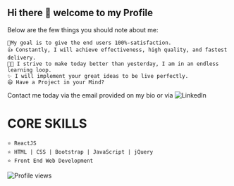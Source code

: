 ## Hi there 👋 welcome to my Profile
Below are the few things you should note about me:

    🚀My goal is to give the end users 100%-satisfaction.
    👍 Constantly, I will achieve effectiveness, high quality, and fastest delivery.
    👨‍🎓 I strive to make today better than yesterday, I am in an endless learning loop.
    ✨ I will implement your great ideas to be live perfectly.
    😃 Have a Project in your Mind?
   Contact me today via the email provided on my bio or via ![LinkedIn](https://linkedin.com/in/thaniyell)

# CORE SKILLS

    ⭐ ReactJS 
    ⭐ HTML | CSS | Bootstrap | JavaScript | jQuery
    ⭐ Front End Web Development
    
   ![Profile views](https://gpvc.arturio.dev/Nathaniyell)
   
